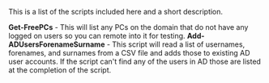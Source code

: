 This is a list of the scripts included here and a short description.

**Get-FreePCs** - This will list any PCs on the domain that do not have any logged on users so you can remote into it for testing.
**Add-ADUsersForenameSurname** - This script will read a list of usernames, forenames, and surnames from a CSV file and adds those to existing AD user accounts. If the script can't find any of the users in AD those are listed at the completion of the script.